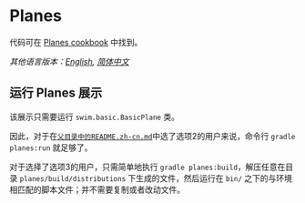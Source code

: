 # Planes

代码可在 [Planes cookbook](https://swim.dev/tutorials/planes/) 中找到。

*其他语言版本：[English](README.md), [简体中文](README.zh-cn.md)*

## 运行 Planes 展示

该展示只需要运行 `swim.basic.BasicPlane` 类。

因此，对于在[`父目录中的README.zh-cn.md`](../README.zh-cn.md)中选了选项2的用户来说，命令行 `gradle planes:run` 就足够了。

对于选择了选项3的用户，只需简单地执行 `gradle planes:build`，解压任意在目录 `planes/build/distributions` 下生成的文件，然后运行在 `bin/` 之下的与环境相匹配的脚本文件；并不需要复制或者改动文件。
